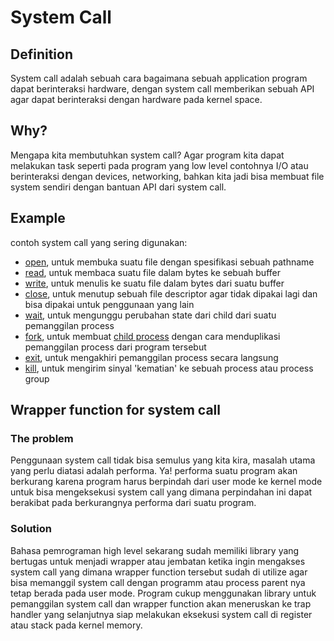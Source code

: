 # System Call

## Definition
System call adalah sebuah cara bagaimana sebuah application program dapat
berinteraksi hardware, dengan system call memberikan sebuah
API agar dapat berinteraksi dengan hardware pada kernel space.

## Why?
Mengapa kita membutuhkan system call? Agar program kita dapat melakukan task
seperti pada program yang low level contohnya I/O atau berinteraksi dengan
devices, networking, bahkan kita jadi bisa membuat file system sendiri dengan
bantuan API dari system call.

## Example
contoh system call yang sering digunakan:
- [open](https://man7.org/linux/man-pages/man2/open.2.html), untuk membuka
suatu file dengan spesifikasi sebuah pathname
- [read](https://man7.org/linux/man-pages/man2/read.2.html), untuk membaca
suatu file dalam bytes ke sebuah buffer
- [write](https://man7.org/linux/man-pages/man2/write.2.html), untuk menulis
ke suatu file dalam bytes dari suatu buffer
- [close](https://man7.org/linux/man-pages/man2/close.2.html), untuk menutup
sebuah file descriptor agar tidak dipakai lagi dan bisa dipakai untuk
penggunaan yang lain
- [wait](https://man7.org/linux/man-pages/man2/wait.2.html), untuk mengunggu
perubahan state dari child dari suatu pemanggilan process
- [fork](https://man7.org/linux/man-pages/man2/fork.2.html), untuk membuat
[child process](https://en.wikipedia.org/wiki/Child_process) dengan cara
menduplikasi pemanggilan process dari program tersebut
- [exit](https://man7.org/linux/man-pages/man2/exit.2.html), untuk mengakhiri
pemanggilan process secara langsung
- [kill](https://man7.org/linux/man-pages/man2/kill.2.html), untuk mengirim
sinyal 'kematian' ke sebuah process atau process group

## Wrapper function for system call
### The problem
Penggunaan system call tidak bisa semulus yang kita kira, masalah utama
yang perlu diatasi adalah performa. Ya! performa suatu program akan berkurang
karena program harus berpindah dari user mode ke kernel mode untuk bisa
mengeksekusi system call yang dimana perpindahan ini dapat berakibat pada
berkurangnya performa dari suatu program.

### Solution
Bahasa pemrograman high level sekarang sudah memiliki library yang bertugas
untuk menjadi wrapper atau jembatan ketika ingin mengakses system call yang
dimana wrapper function tersebut sudah di utilize agar bisa memanggil system
call dengan programm atau process parent nya tetap berada pada user mode. 
Program cukup menggunakan library untuk pemanggilan system call dan wrapper
function akan meneruskan ke trap handler yang selanjutnya siap melakukan
eksekusi system call di register atau stack pada kernel memory.
